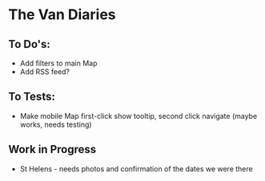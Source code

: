 # The Van Diaries

## To Do's:
- Add filters to main Map
- Add RSS feed?


## To Tests:
- Make mobile Map first-click show tooltip, second click navigate (maybe works, needs testing)


## Work in Progress
- St Helens - needs photos and confirmation of the dates we were there
